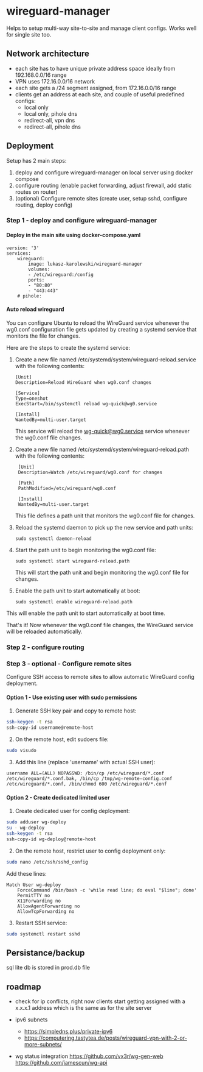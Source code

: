 # wireguard-manager

Helps to setup multi-way site-to-site and manage client configs. Works well for single site too.

## Network architecture

- each site has to have unique private address space ideally from 192.168.0.0/16 range
- VPN uses 172.16.0.0/16 network
- each site gets a /24 segment assigned, from 172.16.0.0/16 range
- clients get an address at each site, and couple of useful predefined configs:
  - local only
  - local only, pihole dns
  - redirect-all, vpn dns
  - redirect-all, pihole dns

## Deployment

Setup has 2 main steps:

1. deploy and configure wireguard-manager on local server using docker compose
2. configure routing (enable packet forwarding, adjust firewall, add static routes on router)
3. (optional) Configure remote sites (create user, setup sshd, configure routing, deploy config)

### Step 1 - deploy and configure wireguard-manager

#### Deploy in the main site using docker-compose.yaml

    version: '3'
    services:
        wireguard:
            image: lukasz-karolewski/wireguard-manager
            volumes:
            - /etc/wireguard:/config
            ports:
            - "80:80"
            - "443:443"
        # pihole:

#### Auto reload wireguard

You can configure Ubuntu to reload the WireGuard service whenever the wg0.conf configuration file gets updated by creating a systemd service that monitors the file for changes.

Here are the steps to create the systemd service:

1.  Create a new file named /etc/systemd/system/wireguard-reload.service with the following contents:

        [Unit]
        Description=Reload WireGuard when wg0.conf changes

        [Service]
        Type=oneshot
        ExecStart=/bin/systemctl reload wg-quick@wg0.service

        [Install]
        WantedBy=multi-user.target

    This service will reload the wg-quick@wg0.service service whenever the wg0.conf file changes.

2.  Create a new file named /etc/systemd/system/wireguard-reload.path with the following contents:

         [Unit]
         Description=Watch /etc/wireguard/wg0.conf for changes

         [Path]
         PathModified=/etc/wireguard/wg0.conf

         [Install]
         WantedBy=multi-user.target

    This file defines a path unit that monitors the wg0.conf file for changes.

3.  Reload the systemd daemon to pick up the new service and path units:

        sudo systemctl daemon-reload

4.  Start the path unit to begin monitoring the wg0.conf file:

        sudo systemctl start wireguard-reload.path

    This will start the path unit and begin monitoring the wg0.conf file for changes.

5.  Enable the path unit to start automatically at boot:

        sudo systemctl enable wireguard-reload.path

This will enable the path unit to start automatically at boot time.

That's it! Now whenever the wg0.conf file changes, the WireGuard service will be reloaded automatically.

### Step 2 - configure routing

### Step 3 - optional - Configure remote sites

Configure SSH access to remote sites to allow automatic WireGuard config deployment.

#### Option 1 - Use existing user with sudo permissions

1. Generate SSH key pair and copy to remote host:

```bash
ssh-keygen -t rsa
ssh-copy-id username@remote-host
```

2. On the remote host, edit sudoers file:

```bash
sudo visudo
```

3. Add this line (replace 'username' with actual SSH user):

```
username ALL=(ALL) NOPASSWD: /bin/cp /etc/wireguard/*.conf /etc/wireguard/*.conf.bak, /bin/cp /tmp/wg-remote-config.conf /etc/wireguard/*.conf, /bin/chmod 600 /etc/wireguard/*.conf
```

#### Option 2 - Create dedicated limited user

1. Create dedicated user for config deployment:

```bash
sudo adduser wg-deploy
su - wg-deploy
ssh-keygen -t rsa
ssh-copy-id wg-deploy@remote-host
```

2. On the remote host, restrict user to config deployment only:

```bash
sudo nano /etc/ssh/sshd_config
```

Add these lines:

```
Match User wg-deploy
    ForceCommand /bin/bash -c 'while read line; do eval "$line"; done'
    PermitTTY no
    X11Forwarding no
    AllowAgentForwarding no
    AllowTcpForwarding no
```

3. Restart SSH service:

```bash
sudo systemctl restart sshd
```

## Persistance/backup

sql lite db is stored in prod.db file

## roadmap

- check for ip conflicts, right now clients start getting assigned with a x.x.x.1 address which is the same as for the site server

- ipv6 subnets
  - https://simpledns.plus/private-ipv6
  - https://computering.tastytea.de/posts/wireguard-vpn-with-2-or-more-subnets/
- wg status integration
  https://github.com/vx3r/wg-gen-web
  https://github.com/jamescun/wg-api
